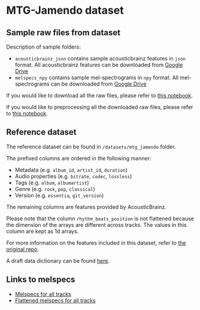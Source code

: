 # MTG-Jamendo dataset

## Sample raw files from dataset

Description of sample folders:
 - `acousticbrainz_json` contains sample acousticbrainz features in `json` format. All acousticbrainz features can be downloaded from [Google Drive](https://drive.google.com/drive/folders/1yxwbgq4LXrTfNImyr3cM7nK5AprjR6Hf?usp=sharing)
 - `melspecs_npy` contains sample mel-spectrograms in `npy` format. All mel-spectrograms can be downloaded from [Google Drive](https://drive.google.com/drive/folders/12GxtZGke_7-M0piXF_NMvxNZnvi6qMnR?usp=sharing)


If you would like to download all the raw files, please refer to [this notebook](https://github.com/RERobbins/mids_w207_music_genre/blob/main/member_workspaces/lawrence/download.ipynb).

If you would like to preprocessing all the downloaded raw files, please refer to [this notebook](https://github.com/RERobbins/mids_w207_music_genre/blob/main/member_workspaces/lawrence/preprocess.ipynb).

## Reference dataset

The reference dataset can be found in `/datasets/mtg_jamendo` folder.

The prefixed columns are ordered in the following manner:
 - Metadata (e.g. `album_id`, `artist_id`, `duration`)
 - Audio properties (e.g. `bitrate`, `codec`, `lossless`)
 - Tags (e.g. `album`, `albumartist`)
 - Genre (e.g. `rock`, `pop`, `classical`)
 - Version (e.g. `essentia`, `git_version`)

The remaining columns are features provided by AcousticBrainz. 

Please note that the column `rhythm_beats_position` is not flattened because the dimension of the arrays are different across tracks. The values in this column are kept as 1d arrays.

For more information on the features included in this dataset, refer to [the original repo](https://github.com/MTG/mtg-jamendo-dataset#readme).

A draft data dictionary can be found [here](https://docs.google.com/spreadsheets/d/1lTTJoC7Jg2_InKtu1POj-2y0YOgznqRFhMIIk5iYJ4A/edit#gid=0&range=A1).

## Links to melspecs
 - [Melspecs for all tracks](https://drive.google.com/file/d/13ZSDKOXiAFm5d9u1fUJl5mvrh49MQ3-J/view?usp=sharing)
 - [Flattened melspecs for all tracks](https://drive.google.com/file/d/13-6E5vABT5hBuzwHnD6h4xwCsCgnddfQ/view?usp=sharing)